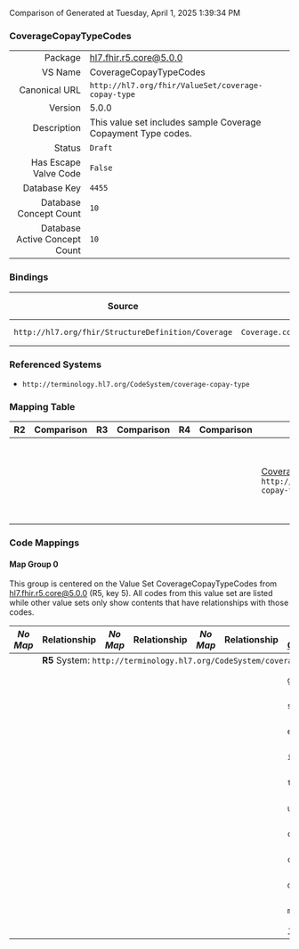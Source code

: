Comparison of 
Generated at Tuesday, April 1, 2025 1:39:34 PM

### CoverageCopayTypeCodes

|      |     |
| ---: | --- |
| Package | hl7.fhir.r5.core@5.0.0 |
| VS Name | CoverageCopayTypeCodes |
| Canonical URL | `http://hl7.org/fhir/ValueSet/coverage-copay-type` |
| Version | 5.0.0 |
| Description | This value set includes sample Coverage Copayment Type codes. |
| Status | `Draft` |
| Has Escape Valve Code | `False` |
| Database Key | `4455` |
| Database Concept Count | `10` |
| Database Active Concept Count | `10` |
### Bindings

| Source | Element | Binding | Strength | Element Short |
| ------ | ------- | ------- | -------- | ------------- |
| `http://hl7.org/fhir/StructureDefinition/Coverage` | `Coverage.costToBeneficiary.type` | `http://hl7.org/fhir/ValueSet/coverage-copay-type` | `Extensible` | Cost category |

### Referenced Systems

* `http://terminology.hl7.org/CodeSystem/coverage-copay-type`
### Mapping Table

| R2 | Comparison | R3 | Comparison | R4 | Comparison | R4B | Comparison | R5
| --- | --- | --- | --- | --- | --- | --- | --- | ---
| | | | | | | [CoverageCopayTypeCodes](/docs/R4B/ValueSets/CoverageCopayTypeCodes.md)<br/> `http://hl7.org/fhir/ValueSet/coverage-copay-type\|4.3.0` | →→→→→→→<br/>``<br/>- DBKey: `805`<br/>- Reviewed: `n/a`<br/>- By: `n/a`<br/>→→→→→→→<hr/>←←←←←←←<br/>``<br/>- DBKey: `1066`<br/>- Reviewed: `n/a`<br/>- By: `n/a`<br/>←←←←←←←| [CoverageCopayTypeCodes](/docs/R5/ValueSets/CoverageCopayTypeCodes.md)<br/> `http://hl7.org/fhir/ValueSet/coverage-copay-type\|5.0.0` 

### Code Mappings


#### Map Group 0

This group is centered on the Value Set CoverageCopayTypeCodes from hl7.fhir.r5.core@5.0.0 (R5, key 5).
All codes from this value set are listed while other value sets only show contents that have relationships with those codes.

| *No Map* | Relationship | *No Map* | Relationship | *No Map* | Relationship | [R4B CoverageCopayTypeCodes](/docs/R4B/ValueSets/CoverageCopayTypeCodes.md)| Relationship | R5 CoverageCopayTypeCodes
| --- | --- | --- | --- | --- | --- | --- | --- | ---
| <td colspan="8">**R5** System: `http://terminology.hl7.org/CodeSystem/coverage-copay-type`
| | | | | | | `gpvisit`| _Equivalent_ <br/>(7604/9874)| **`gpvisit`**
| | | | | | | `spvisit`| _Equivalent_ <br/>(7607/9877)| **`spvisit`**
| | | | | | | `emergency`| _Equivalent_ <br/>(7603/9873)| **`emergency`**
| | | | | | | `inpthosp`| _Equivalent_ <br/>(7605/9875)| **`inpthosp`**
| | | | | | | `televisit`| _Equivalent_ <br/>(7608/9878)| **`televisit`**
| | | | | | | `urgentcare`| _Equivalent_ <br/>(7609/9879)| **`urgentcare`**
| | | | | | | `copaypct`| _Equivalent_ <br/>(7601/9871)| **`copaypct`**
| | | | | | | `copay`| _Equivalent_ <br/>(7600/9870)| **`copay`**
| | | | | | | `deductible`| _Equivalent_ <br/>(7602/9872)| **`deductible`**
| | | | | | | `maxoutofpocket`| _Equivalent_ <br/>(7606/9876)| **`maxoutofpocket`**
| | | | | | | *10 of 10 codes used* | | *10 of 10 codes used* 

